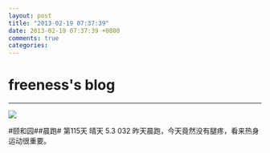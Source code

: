 ```yaml
---
layout: post
title: "2013-02-19 07:37:39"
date: 2013-02-19 07:37:39 +0800
comments: true
categories: 
---
```


# freeness's blog

----------

![](http://okqmqrbgo.bkt.clouddn.com/201302190737391.jpg)

>
\#颐和园\#\#晨跑\# 第115天 晴天 5.3 032 昨天晨跑，今天竟然没有腿疼，看来热身运动很重要。